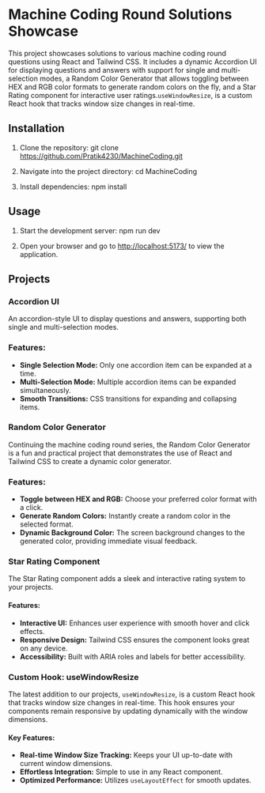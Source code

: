 # Machine Coding Round Solutions Showcase

This project showcases solutions to various machine coding round questions using React and Tailwind CSS. It includes a dynamic Accordion UI for displaying questions and answers with support for single and multi-selection modes, a Random Color Generator that allows toggling between HEX and RGB color formats to generate random colors on the fly, and a Star Rating component for interactive user ratings.`useWindowResize`, is a custom React hook that tracks window size changes in real-time.

## Installation

1. Clone the repository:
git clone https://github.com/Pratik4230/MachineCoding.git


2. Navigate into the project directory:
    cd MachineCoding

3. Install dependencies:
    npm install


## Usage

1. Start the development server:
    npm run dev

2. Open your browser and go to [http://localhost:5173/](http://localhost:5173/) to view the application.   



## Projects

### Accordion UI

An accordion-style UI to display questions and answers, supporting both single and multi-selection modes.

### Features:
- **Single Selection Mode:** Only one accordion item can be expanded at a time.
- **Multi-Selection Mode:** Multiple accordion items can be expanded simultaneously.
- **Smooth Transitions:** CSS transitions for expanding and collapsing items.

### Random Color Generator

Continuing the machine coding round series, the Random Color Generator is a fun and practical project that demonstrates the use of React and Tailwind CSS to create a dynamic color generator.

### Features:
- **Toggle between HEX and RGB:** Choose your preferred color format with a click.
- **Generate Random Colors:** Instantly create a random color in the selected format.
- **Dynamic Background Color:** The screen background changes to the generated color, providing immediate visual feedback.


### Star Rating Component

The Star Rating component adds a sleek and interactive rating system to your projects.

#### Features:
- **Interactive UI:** Enhances user experience with smooth hover and click effects.
- **Responsive Design:** Tailwind CSS ensures the component looks great on any device.
- **Accessibility:** Built with ARIA roles and labels for better accessibility.

### Custom Hook: useWindowResize

The latest addition to our projects, `useWindowResize`, is a custom React hook that tracks window size changes in real-time. This hook ensures your components remain responsive by updating dynamically with the window dimensions.

#### Key Features:
- **Real-time Window Size Tracking:** Keeps your UI up-to-date with current window dimensions.
- **Effortless Integration:** Simple to use in any React component.
- **Optimized Performance:** Utilizes `useLayoutEffect` for smooth updates.